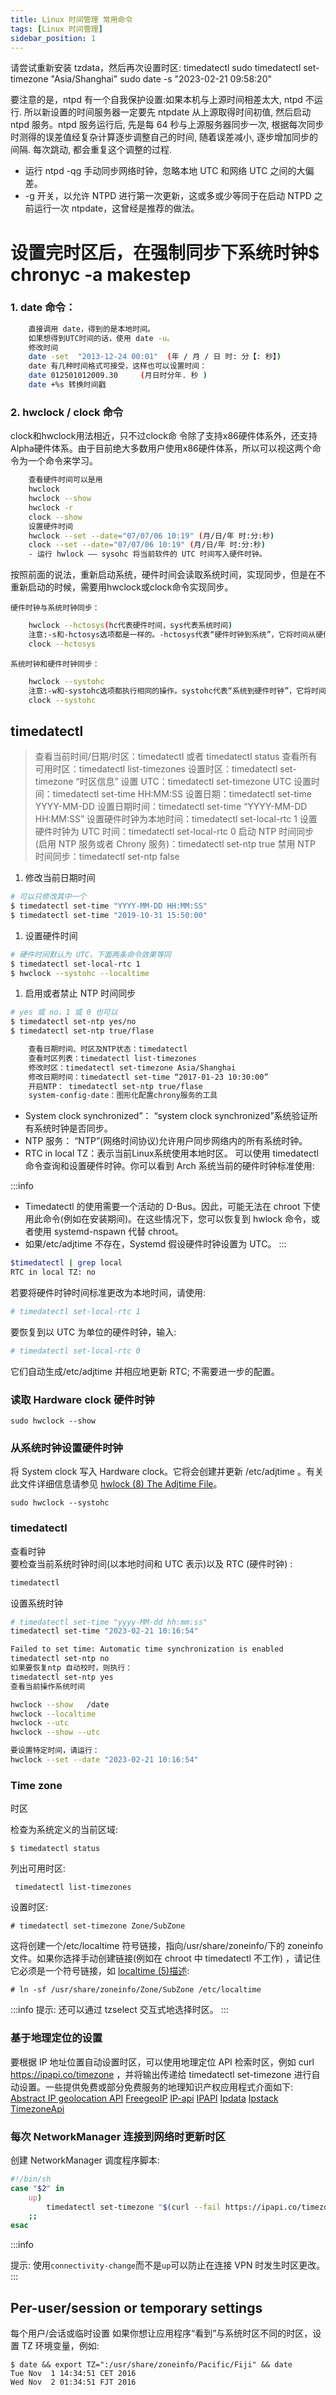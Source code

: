 ```yaml
---
title: Linux 时间管理 常用命令
tags: [Linux 时间管理]
sidebar_position: 1
---
```

请尝试重新安装 tzdata，然后再次设置时区:
timedatectl
sudo timedatectl set-timezone "Asia/Shanghai"
sudo date -s "2023-02-21 09:58:20"


要注意的是，ntpd 有一个自我保护设置:如果本机与上源时间相差太大, ntpd 不运行. 所以新设置的时间服务器一定要先 ntpdate 从上源取得时间初值, 然后启动 ntpd 服务。ntpd 服务运行后, 先是每 64 秒与上源服务器同步一次, 根据每次同步时测得的误差值经复杂计算逐步调整自己的时间, 随着误差减小, 逐步增加同步的间隔. 每次跳动, 都会重复这个调整的过程.
- 运行 ntpd -qg 手动同步网络时钟，忽略本地 UTC 和网络 UTC 之间的大偏差。
- -g 开关，以允许 NTPD 进行第一次更新，这或多或少等同于在启动 NTPD 之前运行一次 ntpdate，这曾经是推荐的做法。
# 设置完时区后，在强制同步下系统时钟$ chronyc -a makestep

### 1. date 命令：
```bash
	直接调用 date，得到的是本地时间。
	如果想得到UTC时间的话，使用 date -u。
	修改时间
	date -set  "2013-12-24 00:01"  (年 / 月 / 日 时: 分【: 秒】) 
	date 有几种时间格式可接受，这样也可以设置时间：
	date 012501012009.30     (月日时分年. 秒 )
	date +%s 转换时间戳
```
### 2. hwclock / clock 命令 
clock和hwclock用法相近，只不过clock命 令除了支持x86硬件体系外，还支持Alpha硬件体系。由于目前绝大多数用户使用x86硬件体系，所以可以视这两个命令为一个命令来学习。
```bash
	查看硬件时间可以是用 
	hwclock
	hwclock --show
	hwclock -r
	clock --show
	设置硬件时间
	hwclock --set --date="07/07/06 10:19" (月/日/年 时:分:秒)
	clock --set --date="07/07/06 10:19" (月/日/年 时:分:秒)
    - 运行 hwlock —— sysohc 将当前软件的 UTC 时间写入硬件时钟。

```
按照前面的说法，重新启动系统，硬件时间会读取系统时间，实现同步，但是在不重新启动的时候，需要用hwclock或clock命令实现同步。
	
	硬件时钟与系统时钟同步：

```bash
	hwclock --hctosys(hc代表硬件时间，sys代表系统时间)
	注意:-s和-hctosys选项都是一样的。-hctosys代表“硬件时钟到系统”，它将时间从硬件时钟复制到系统时钟。
	clock --hctosys
```
	系统时钟和硬件时钟同步：
```bash
	hwclock --systohc
	注意:-w和-systohc选项都执行相同的操作。systohc代表“系统到硬件时钟”，它将时间从系统复制到硬件时钟。
	clock --systohc
```

## timedatectl
>查看当前时间/日期/时区：timedatectl 或者 timedatectl status
>查看所有可用时区：timedatectl list-timezones
>设置时区：timedatectl set-timezone “时区信息” 设置 UTC：timedatectl set-timezone UTC
>设置时间：timedatectl set-time HH:MM:SS
>设置日期：timedatectl set-time YYYY-MM-DD
>设置日期时间：timedatectl set-time “YYYY-MM-DD HH:MM:SS” 设置硬件时钟为本地时间：timedatectl set-local-rtc 1
>设置硬件时钟为 UTC 时间：timedatectl set-local-rtc 0
>启动 NTP 时间同步(启用 NTP 服务或者 Chrony 服务)：timedatectl set-ntp true
>禁用 NTP 时间同步：timedatectl set-ntp false



1. 修改当前日期时间

```bash
# 可以只修改其中一个
$ timedatectl set-time "YYYY-MM-DD HH:MM:SS"
$ timedatectl set-time "2019-10-31 15:50:00"
```

1. 设置硬件时间

```bash
# 硬件时间默认为 UTC，下面两条命令效果等同
$ timedatectl set-local-rtc 1
$ hwclock --systohc --localtime
```

1. 启用或者禁止 NTP 时间同步

```bash
# yes 或 no，1 或 0 也可以
$ timedatectl set-ntp yes/no
$ timedatectl set-ntp true/flase
```

```bash
	查看日期时间、时区及NTP状态：timedatectl
	查看时区列表：timedatectl list-timezones
	修改时区：timedatectl set-timezone Asia/Shanghai
	修改日期时间：timedatectl set-time “2017-01-23 10:30:00”
	开启NTP： timedatectl set-ntp true/flase
	system-config-date：图形化配置chrony服务的工具
```



- System clock synchronized”： “system clock synchronized”系统验证所有系统时钟是否同步。
- NTP 服务： “NTP”(网络时间协议)允许用户同步网络内的所有系统时钟。
- RTC in local TZ：表示当前Linux系统使用本地时区。
可以使用 timedatectl 命令查询和设置硬件时钟。你可以看到 Arch 系统当前的硬件时钟标准使用:

:::info
- Timedatectl 的使用需要一个活动的 D-Bus。因此，可能无法在 chroot 下使用此命令(例如在安装期间)。在这些情况下，您可以恢复到 hwlock 命令，或者使用 systemd-nspawn 代替 chroot。
- 如果/etc/adjtime 不存在，Systemd 假设硬件时钟设置为 UTC。
:::

```bash
$timedatectl | grep local
RTC in local TZ: no
```
若要将硬件时钟时间标准更改为本地时间，请使用:
```bash
# timedatectl set-local-rtc 1
```
要恢复到以 UTC 为单位的硬件时钟，输入:
```bash
# timedatectl set-local-rtc 0
```
它们自动生成/etc/adjtime 并相应地更新 RTC; 不需要进一步的配置。
### 读取 Hardware clock 硬件时钟
```
sudo hwclock --show
```
### 从系统时钟设置硬件时钟
将 System clock 写入 Hardware clock。它将会创建并更新 /etc/adjtime 。有关此文件详细信息请参见 [hwlock (8) The Adjtime File](https://man.archlinux.org/man/hwclock.8#The_Adjtime_File)。

```
sudo hwclock --systohc
```

### timedatectl
查看时钟  
	要检查当前系统时钟时间(以本地时间和 UTC 表示)以及 RTC (硬件时钟) :
```bash
timedatectl
```
设置系统时钟
```bash
# timedatectl set-time "yyyy-MM-dd hh:mm:ss"
timedatectl set-time "2023-02-21 10:16:54"

Failed to set time: Automatic time synchronization is enabled
timedatectl set-ntp no
如果要恢复ntp 自动校时，则执行：
timedatectl set-ntp yes
查看当前操作系统时间

hwclock --show   /date
hwclock --localtime
hwclock --utc 
hwclock --show --utc

要设置特定时间，请运行：
hwclock --set --date "2023-02-21 10:16:54"


```
### Time zone
时区

检查为系统定义的当前区域:

```
$ timedatectl status

```
列出可用时区:

```
 timedatectl list-timezones
```
设置时区:

```
# timedatectl set-timezone Zone/SubZone

```
这将创建一个/etc/localtime 符号链接，指向/usr/share/zoneinfo/下的 zoneinfo 文件。如果你选择手动创建链接(例如在 chroot 中 timedatectl 不工作) ，请记住它必须是一个符号链接，如 [localtime (5)描述](https://man.archlinux.org/man/localtime.5#DESCRIPTION):
```
# ln -sf /usr/share/zoneinfo/Zone/SubZone /etc/localtime

```
:::info
提示: 还可以通过 tzselect 交互式地选择时区。
:::

### 基于地理定位的设置
要根据 IP 地址位置自动设置时区，可以使用地理定位 API 检索时区，例如 curl https://ipapi.co/timezone ，并将输出传递给 timedatectl set-timezone 进行自动设置。一些提供免费或部分免费服务的地理知识产权应用程式介面如下:
[Abstract IP geolocation API](https://www.abstractapi.com/ip-geolocation-api)
[FreegeoIP](https://freegeoip.app/)
[IP-api](https://ip-api.com/)
[IPAPI](https://ipapi.co/)
[Ipdata](https://ipdata.co/)
[Ipstack](https://ipstack.com/)
[TimezoneApi](https://timezoneapi.io/)
### 每次 NetworkManager 连接到网络时更新时区
创建 NetworkManager 调度程序脚本:

```bash title="/etc/NetworkManager/dispatcher.d/09-timezone"
#!/bin/sh
case "$2" in
    up)
        timedatectl set-timezone "$(curl --fail https://ipapi.co/timezone)"
    ;;
esac
```

:::info

提示: 使用`connectivity-change`而不是`up`可以防止在连接 VPN 时发生时区更改。
:::




## Per-user/session or temporary settings
每个用户/会话或临时设置
如果你想让应用程序“看到”与系统时区不同的时区，设置 TZ 环境变量，例如:
```
$ date && export TZ=":/usr/share/zoneinfo/Pacific/Fiji" && date
Tue Nov  1 14:34:51 CET 2016
Wed Nov  2 01:34:51 FJT 2016
```


